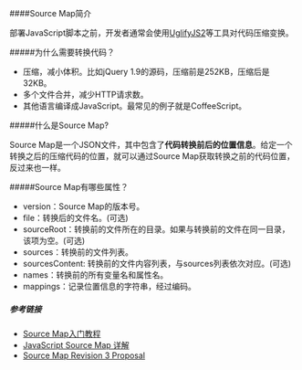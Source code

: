 ####Source Map简介

部署JavaScript脚本之前，开发者通常会使用[UglifyJS2](https://github.com/mishoo/UglifyJS2)等工具对代码压缩变换。

#####为什么需要转换代码？

- 压缩，减小体积。比如jQuery 1.9的源码，压缩前是252KB，压缩后是32KB。
- 多个文件合并，减少HTTP请求数。
- 其他语言编译成JavaScript。最常见的例子就是CoffeeScript。

#####什么是Source Map?

Source Map是一个JSON文件，其中包含了**代码转换前后的位置信息**。给定一个转换之后的压缩代码的位置，就可以通过Source Map获取转换之前的代码位置，反过来也一样。

#####Source Map有哪些属性？

- version：Source Map的版本号。
- file：转换后的文件名。(可选)
- sourceRoot：转换前的文件所在的目录。如果与转换前的文件在同一目录，该项为空。(可选)
- sources：转换前的文件列表。
- sourcesContent: 转换前的文件内容列表，与sources列表依次对应。(可选)
- names：转换前的所有变量名和属性名。
- mappings：记录位置信息的字符串，经过编码。

##### 参考链接
- [Source Map入门教程](https://blog.fundebug.com/2017/03/13/sourcemap-tutorial/)
- [JavaScript Source Map 详解](http://www.ruanyifeng.com/blog/2013/01/javascript_source_map.html)
- [Source Map Revision 3 Proposal](https://docs.google.com/document/d/1U1RGAehQwRypUTovF1KRlpiOFze0b-_2gc6fAH0KY0k/edit)